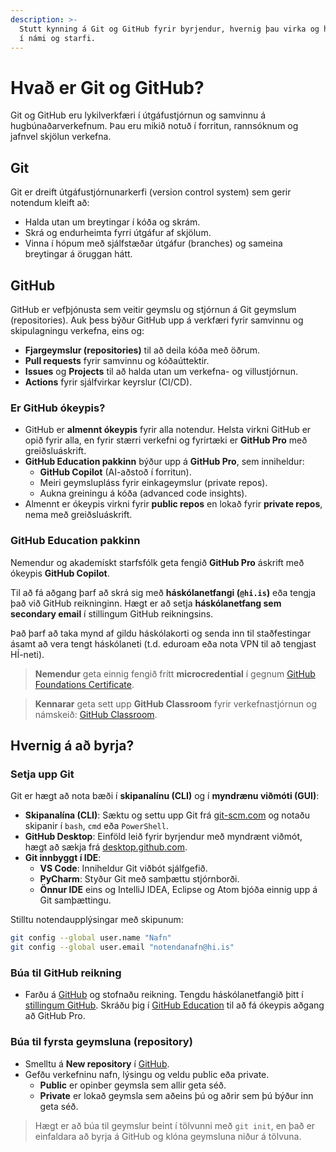 ```yaml
---
description: >-
  Stutt kynning á Git og GitHub fyrir byrjendur, hvernig þau virka og hvernig hægt er að nýta þau
  í námi og starfi.
---
```


# Hvað er Git og GitHub?

Git og GitHub eru lykilverkfæri í útgáfustjórnun og samvinnu á hugbúnaðarverkefnum. Þau eru mikið
notuð í forritun, rannsóknum og jafnvel skjölun verkefna.

## Git

Git er dreift útgáfustjórnunarkerfi (version control system) sem gerir notendum kleift að:

- Halda utan um breytingar í kóða og skrám.
- Skrá og endurheimta fyrri útgáfur af skjölum.
- Vinna í hópum með sjálfstæðar útgáfur (branches) og sameina breytingar á öruggan hátt.

## GitHub

GitHub er vefþjónusta sem veitir geymslu og stjórnun á Git geymslum (repositories). Auk þess
býður GitHub upp á verkfæri fyrir samvinnu og skipulagningu verkefna, eins og:

- **Fjargeymslur (repositories)** til að deila kóða með öðrum.
- **Pull requests** fyrir samvinnu og kóðaúttektir.
- **Issues** og **Projects** til að halda utan um verkefna- og villustjórnun.
- **Actions** fyrir sjálfvirkar keyrslur (CI/CD).

### Er GitHub ókeypis?

- GitHub er **almennt ókeypis** fyrir alla notendur. Helsta virkni GitHub er opið fyrir alla, en
  fyrir stærri verkefni og fyrirtæki er **GitHub Pro** með greiðsluáskrift.
- **GitHub Education pakkinn** býður upp á **GitHub Pro**, sem inniheldur:
    - **GitHub Copilot** (AI-aðstoð í forritun).
    - Meiri geymslupláss fyrir einkageymslur (private repos).
    - Aukna greiningu á kóða (advanced code insights).
- Almennt er ókeypis virkni fyrir **public repos** en lokað fyrir **private repos**, nema með
  greiðsluáskrift.

### GitHub Education pakkinn

Nemendur og akademískt starfsfólk geta fengið **GitHub Pro** áskrift með ókeypis **GitHub
Copilot**.

Til að fá aðgang þarf að skrá sig með **háskólanetfangi (`@hi.is`)** eða tengja það við GitHub
reikninginn.
Hægt er að setja **háskólanetfang sem secondary email** í stillingum GitHub reikningsins.

Það þarf að taka mynd af gildu háskólakorti og senda inn til staðfestingar ásamt að vera tengt
háskólaneti (t.d. eduroam eða nota VPN til að tengjast HÍ-neti).

> **Nemendur** geta einnig fengið frítt **microcredential** í gegnum
> [GitHub Foundations Certificate](https://education.github.com/experiences/foundations_certificate).

> **Kennarar** geta sett upp **GitHub Classroom** fyrir verkefnastjórnun og
> námskeið: [GitHub Classroom](https://classroom.github.com/).

## Hvernig á að byrja?

### Setja upp Git

Git er hægt að nota bæði í **skipanalínu (CLI)** og í **myndrænu viðmóti (GUI)**:

- **Skipanalína (CLI)**: Sæktu og settu upp Git frá [git-scm.com](https://git-scm.com/) og notaðu
  skipanir í `bash`, `cmd` eða `PowerShell`.
- **GitHub Desktop**: Einföld leið fyrir byrjendur með myndrænt viðmót, hægt að sækja
  frá [desktop.github.com](https://desktop.github.com/).
- **Git innbyggt í IDE**:
    - **VS Code**: Inniheldur Git viðbót sjálfgefið.
    - **PyCharm**: Styður Git með samþættu stjórnborði.
    - **Önnur IDE** eins og IntelliJ IDEA, Eclipse og Atom bjóða einnig upp á Git samþættingu.

Stilltu notendaupplýsingar með skipunum:

  ```sh
  git config --global user.name "Nafn"
  git config --global user.email "notendanafn@hi.is"
  ```

### Búa til GitHub reikning

- Farðu á [GitHub](https://github.com/) og stofnaðu reikning.
  Tengdu háskólanetfangið þitt í [stillingum GitHub](https://github.com/settings/emails).
  Skráðu þig í [GitHub Education](https://education.github.com/) til að fá ókeypis aðgang að
  GitHub Pro.

### Búa til fyrsta geymsluna (repository)

- Smelltu á **New repository** í [GitHub](https://github.com/new).
- Gefðu verkefninu nafn, lýsingu og veldu public eða private.
    - **Public** er opinber geymsla sem allir geta séð.
    - **Private** er lokað geymsla sem aðeins þú og aðrir sem þú býður inn geta séð.

> Hægt er að búa til geymslur beint í tölvunni með `git init`, en það er einfaldara að byrja á
> GitHub og klóna geymsluna niður á tölvuna.

